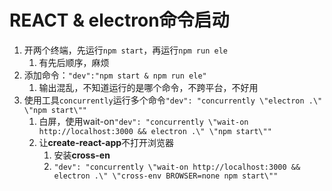 # REACT & electron命令启动
1. 开两个终端，先运行`npm start`，再运行`npm run ele`
   1. 有先后顺序，麻烦
2. 添加命令：`"dev":"npm start & npm run ele"`
   1. 输出混乱，不知道运行的是哪个命令，不跨平台，不好用
3. 使用工具`concurrently`运行多个命令`"dev": "concurrently \"electron .\" \"npm start\""`
   1. 白屏，使用wait-on`"dev": "concurrently \"wait-on http://localhost:3000 && electron .\" \"npm start\""`
   2. 让**create-react-app**不打开浏览器
      1. 安装**cross-en**
      2. `"dev": "concurrently \"wait-on http://localhost:3000 && electron .\" \"cross-env BROWSER=none npm start\""`